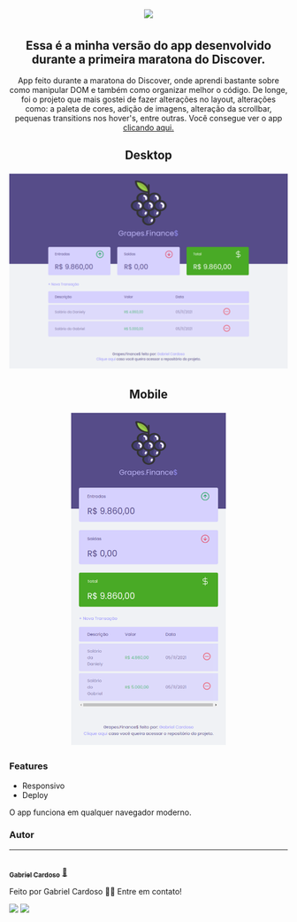 <h1 align="center">
  <img src="https://raw.githubusercontent.com/gabrielcardosodev/GrapesFinanse/2de1a94e674b8fe3a561817fffd1718902ce07fb/assets/logo.svg">
</h1>

<h2 align="center">
   Essa é a minha versão do app desenvolvido durante a primeira maratona do Discover.
</h2>

<p align="center">App feito durante a maratona do Discover,  onde aprendi bastante sobre como manipular DOM e também como organizar melhor o código. De longe, foi o projeto que mais gostei de fazer alterações no layout, alterações como: a paleta de cores, adição de imagens, alteração da scrollbar, pequenas transitions nos hover's, entre outras. Você consegue ver o app  <a
href="https://gabrielcardosodev.github.io/GrapesFinances/" target="_blank">clicando aqui.</a>
</p>

<h2 align="center">
<p>
Desktop
</p>
  <img alt="versão desktop" width="600px" title="Grapes.Finance$" src="https://github.com/gabrielcardosodev/GrapesFinances/blob/main/assets/desktop.png?raw=true">
</h2>

<h2 align="center">
<p>
Mobile
</p>
  <img alt="versão desktop" height="600px" width="auto"title="Grapes.Finance$" src="https://github.com/gabrielcardosodev/GrapesFinances/blob/main/assets/mobile.png?raw=true">
</h2>

### Features

-  Responsivo
- Deploy

<p>
 O app funciona em qualquer navegador moderno.
</p>


### Autor
---
<a href="https://www.linkedin.com/in/gabrielcardosodev/">
 <br />
 <sub><b>Gabriel Cardoso</b></sub></a> <a href="https://www.linkedin.com/in/gabrielcardosodev/" title="LinkedIn">🚀</a>


Feito por Gabriel Cardoso 👋🏽 Entre em contato!

 <div> 
  <a href = "mailto:gabrielcardosodeveloper@gmail.com"><img src="https://img.shields.io/badge/-Gmail-003140?style=for-the-badge&logo=gmail&logoColor=white" target="_blank"></a>
  <a href="https://www.linkedin.com/in/anderson-andre-pereira/" target="_blank"><img src="https://img.shields.io/badge/-LinkedIn-003140?style=for-the-badge&logo=linkedin&logoColor=white" target="_blank"></a> 
</div>
